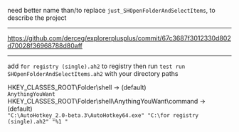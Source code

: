 need better name than/to replace `just_SHOpenFolderAndSelectItems`, to describe the project<br>

___

https://github.com/derceg/explorerplusplus/commit/67c3687f3012330d802d70028f36968788d80aff

___

add `for registry (single).ah2` to registry
then run `test run SHOpenFolderAndSelectItems.ah2` with your directory paths

HKEY_CLASSES_ROOT\Folder\shell -> (default)<br>
`AnythingYouWant`<br>
HKEY_CLASSES_ROOT\Folder\shell\AnythingYouWant\command -> (default)<br>
`"C:\AutoHotkey_2.0-beta.3\AutoHotkey64.exe" "C:\for registry (single).ah2" "%1 "`
